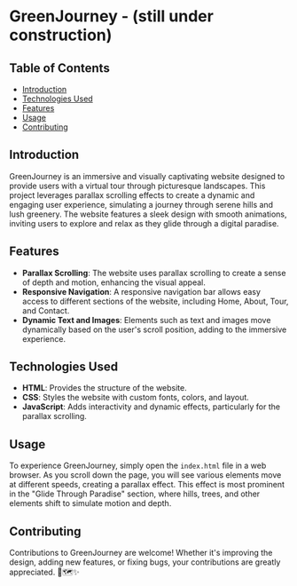 # GreenJourney - (still under construction)

## Table of Contents
- [Introduction](#introduction)
- [Technologies Used](#technologies-used)
- [Features](#features)
- [Usage](#usage)
- [Contributing](#contributing)

## Introduction
GreenJourney is an immersive and visually captivating website designed to provide users with a virtual tour through picturesque landscapes. This project leverages parallax scrolling effects to create a dynamic and engaging user experience, simulating a journey through serene hills and lush greenery. The website features a sleek design with smooth animations, inviting users to explore and relax as they glide through a digital paradise.

## Features
- **Parallax Scrolling**: The website uses parallax scrolling to create a sense of depth and motion, enhancing the visual appeal.
- **Responsive Navigation**: A responsive navigation bar allows easy access to different sections of the website, including Home, About, Tour, and Contact.
- **Dynamic Text and Images**: Elements such as text and images move dynamically based on the user's scroll position, adding to the immersive experience.

## Technologies Used
- **HTML**: Provides the structure of the website.
- **CSS**: Styles the website with custom fonts, colors, and layout.
- **JavaScript**: Adds interactivity and dynamic effects, particularly for the parallax scrolling.

## Usage
To experience GreenJourney, simply open the `index.html` file in a web browser. As you scroll down the page, you will see various elements move at different speeds, creating a parallax effect. This effect is most prominent in the "Glide Through Paradise" section, where hills, trees, and other elements shift to simulate motion and depth.

## Contributing
Contributions to GreenJourney are welcome! Whether it's improving the design, adding new features, or fixing bugs, your contributions are greatly appreciated. 🌿🗺️✨
 
